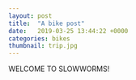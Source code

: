```yaml
---
layout: post
title:  "A bike post"
date:   2019-03-25 13:44:22 +0000
categories: bikes
thumbnail: trip.jpg
---
```

WELCOME TO SLOWWORMS!
